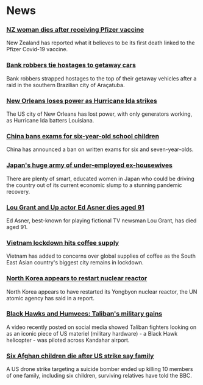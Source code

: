 # News
### [NZ woman dies after receiving Pfizer vaccine](https://www.bbc.com/news/world-asia-58380867)
New Zealand has reported what it believes to be its first death linked to the Pfizer Covid-19 vaccine. 
### [Bank robbers tie hostages to getaway cars](https://www.bbc.com/news/world-latin-america-58382410)
Bank robbers strapped hostages to the top of their getaway vehicles after a raid in the southern Brazilian city of Araçatuba. 
### [New Orleans loses power as Hurricane Ida strikes](https://www.bbc.com/news/world-us-canada-58378788)
The US city of New Orleans has lost power, with only generators working, as Hurricane Ida batters Louisiana. 
### [China bans exams for six-year-old school children](https://www.bbc.com/news/world-asia-china-58380792)
China has announced a ban on written exams for six and seven-year-olds.
### [Japan's huge army of under-employed ex-housewives](https://www.bbc.com/news/business-58301604)
There are plenty of smart, educated women in Japan who could be driving the country out of its current economic slump to a stunning pandemic recovery. 
### [Lou Grant and Up actor Ed Asner dies aged 91](https://www.bbc.com/news/world-us-canada-58380089)
Ed Asner, best-known for playing fictional TV newsman Lou Grant, has died aged 91.
### [Vietnam lockdown hits coffee supply](https://www.bbc.com/news/business-58380797)
Vietnam has added to concerns over global supplies of coffee as the South East Asian country's biggest city remains in lockdown.
### [North Korea appears to restart nuclear reactor](https://www.bbc.com/news/world-asia-58380547)
North Korea appears to have restarted its Yongbyon nuclear reactor, the UN atomic agency has said in a report. 
### [Black Hawks and Humvees: Taliban's military gains](https://www.bbc.com/news/world-asia-58356045)
A video recently posted on social media showed Taliban fighters looking on as an iconic piece of US materiel (military hardware) - a Black Hawk helicopter - was piloted across Kandahar airport.
### [Six Afghan children die after US strike say family](https://www.bbc.com/news/world-asia-58380791)
A US drone strike targeting a suicide bomber ended up killing 10 members of one family, including six children, surviving relatives have told the BBC.
